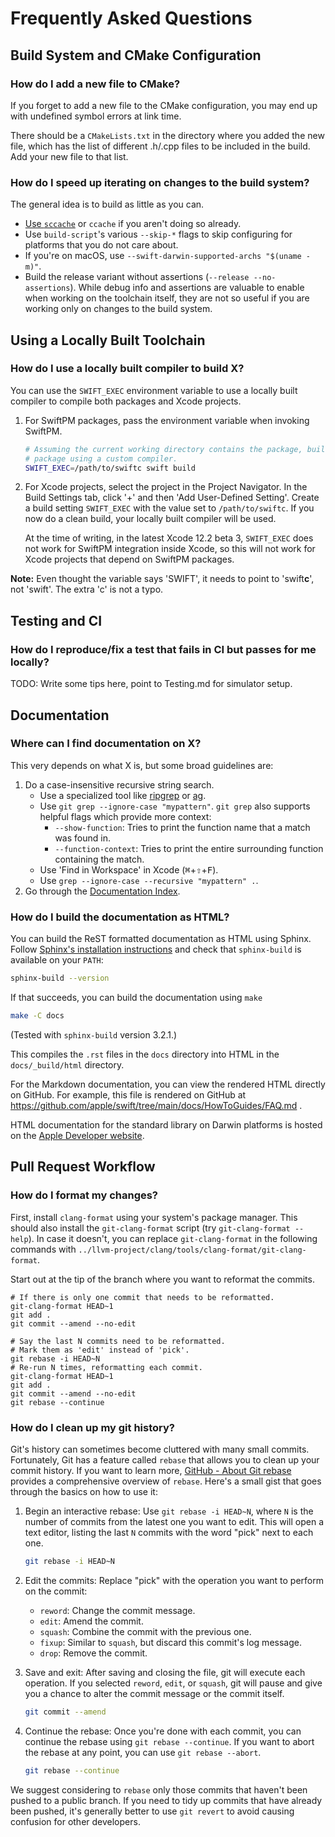 # Frequently Asked Questions

## Build System and CMake Configuration

### How do I add a new file to CMake?

If you forget to add a new file to the CMake configuration, you may end up with
undefined symbol errors at link time.

There should be a `CMakeLists.txt` in the directory where you added the new
file, which has the list of different .h/.cpp files to be included in the build.
Add your new file to that list.

### How do I speed up iterating on changes to the build system?

The general idea is to build as little as you can.
- [Use `sccache`](/docs/HowToGuides/GettingStarted.md) or `ccache` if you
  aren't doing so already.
- Use `build-script`'s various `--skip-*` flags to skip configuring for
  platforms that you do not care about.
- If you're on macOS, use `--swift-darwin-supported-archs "$(uname -m)"`.
- Build the release variant without assertions (`--release --no-assertions`).
  While debug info and assertions are valuable to enable when working on the
  toolchain itself, they are not so useful if you are working only on changes
  to the build system.

## Using a Locally Built Toolchain

### How do I use a locally built compiler to build X?

You can use the `SWIFT_EXEC` environment variable to use a locally
built compiler to compile both packages and Xcode projects.

1. For SwiftPM packages, pass the environment variable when invoking SwiftPM.
   ```sh
   # Assuming the current working directory contains the package, build the
   # package using a custom compiler.
   SWIFT_EXEC=/path/to/swiftc swift build
   ```
2. For Xcode projects, select the project in the Project Navigator. In the
   Build Settings tab, click '+' and then 'Add User-Defined Setting'.
   Create a build setting `SWIFT_EXEC` with the value set to `/path/to/swiftc`.
   If you now do a clean build, your locally built compiler will be used.

   At the time of writing, in the latest Xcode 12.2 beta 3, `SWIFT_EXEC` does not
   work for SwiftPM integration inside Xcode, so this will not work for Xcode
   projects that depend on SwiftPM packages.

**Note:** Even thought the variable says 'SWIFT', it needs to point to
'swift**c**', not 'swift'. The extra 'c' is not a typo.

## Testing and CI

### How do I reproduce/fix a test that fails in CI but passes for me locally?

TODO: Write some tips here, point to Testing.md for simulator setup.

## Documentation

### Where can I find documentation on X?

This very depends on what X is, but some broad guidelines are:

1. Do a case-insensitive recursive string search.
   - Use a specialized tool like [ripgrep](https://github.com/BurntSushi/ripgrep)
     or [ag](https://github.com/ggreer/the_silver_searcher).
   - Use `git grep --ignore-case "mypattern"`. `git grep` also supports helpful
     flags which provide more context:
     - `--show-function`: Tries to print the function name that a match was
       found in.
     - `--function-context`: Tries to print the entire surrounding function
       containing the match.
   - Use 'Find in Workspace' in Xcode (<kbd>⌘</kbd>+<kbd>⇧</kbd>+<kbd>F</kbd>).
   - Use `grep --ignore-case --recursive "mypattern" .`.
2. Go through the [Documentation Index](/docs/README.md).

### How do I build the documentation as HTML?

You can build the ReST formatted documentation as HTML using Sphinx. Follow
[Sphinx's installation instructions][] and check that `sphinx-build` is
available on your `PATH`:

[Sphinx's installation instructions]: https://www.sphinx-doc.org/en/master/usage/installation.html

```sh
sphinx-build --version
```

If that succeeds, you can build the documentation using `make`

```sh
make -C docs
```

(Tested with `sphinx-build` version 3.2.1.)

This compiles the `.rst` files in the `docs` directory into HTML in the
`docs/_build/html` directory.

For the Markdown documentation, you can view the rendered HTML directly on
GitHub. For example, this file is rendered on GitHub at
https://github.com/apple/swift/tree/main/docs/HowToGuides/FAQ.md .

HTML documentation for the standard library on Darwin platforms is hosted on the
[Apple Developer website](https://developer.apple.com/documentation/swift/swift_standard_library).

## Pull Request Workflow

### How do I format my changes?

First, install `clang-format` using your system's package manager. This should
also install the `git-clang-format` script (try `git-clang-format --help`).
In case it doesn't, you can replace `git-clang-format` in the following
commands with `../llvm-project/clang/tools/clang-format/git-clang-format`.

Start out at the tip of the branch where you want to reformat the commits.

```
# If there is only one commit that needs to be reformatted.
git-clang-format HEAD~1
git add .
git commit --amend --no-edit

# Say the last N commits need to be reformatted.
# Mark them as 'edit' instead of 'pick'.
git rebase -i HEAD~N
# Re-run N times, reformatting each commit.
git-clang-format HEAD~1
git add .
git commit --amend --no-edit
git rebase --continue
```

### How do I clean up my git history?

Git's history can sometimes become cluttered with many small commits. 
Fortunately, Git has a feature called `rebase` that allows you to clean up your commit history. 
If you want to learn more, 
[GitHub - About Git rebase](https://docs.github.com/en/get-started/using-git/about-git-rebase) 
provides a comprehensive overview of `rebase`.
Here's a small gist that goes through the basics on how to use it:

1. Begin an interactive rebase: Use `git rebase -i HEAD~N`, where `N` is the number of commits 
   from the latest one you want to edit. This will open a text editor, 
   listing the last `N` commits with the word "pick" next to each one.

   ```sh
   git rebase -i HEAD~N
   ```
   
2. Edit the commits: Replace "pick" with the operation you want to perform on the commit:

   - `reword`: Change the commit message.
   - `edit`: Amend the commit.
   - `squash`: Combine the commit with the previous one.
   - `fixup`: Similar to `squash`, but discard this commit's log message.
   - `drop`: Remove the commit.

3. Save and exit: After saving and closing the file, git will execute each operation. 
   If you selected `reword`, `edit`, or `squash`, git will pause and give you a chance
   to alter the commit message or the commit itself.

   ```sh
   git commit --amend
   ```

4. Continue the rebase: Once you're done with each commit, you can continue the rebase 
   using `git rebase --continue`. If you want to abort the rebase at any point, 
   you can use `git rebase --abort`.

   ```sh
   git rebase --continue
   ```

We suggest considering to `rebase` only those commits that haven't been pushed to a public branch.
If you need to tidy up commits that have already been pushed, 
it's generally better to use `git revert` to avoid causing confusion for other developers.
